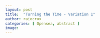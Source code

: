 ```yaml
---
layout: post
title:  "Turning the Time - Variation 1"
author: raiocrux
categories: [ Opensea, abstract ]
image: 
---
```

